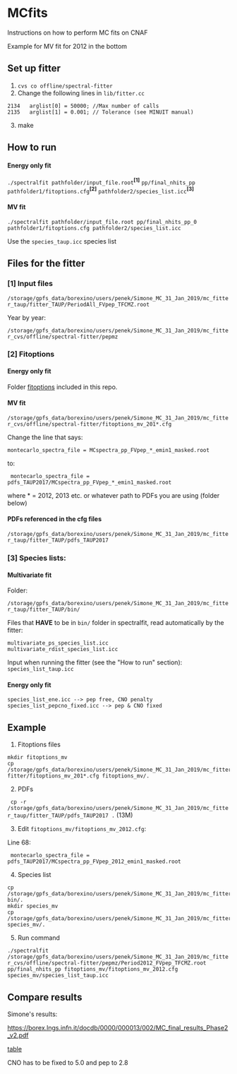 # MCfits
Instructions on how to perform MC fits on CNAF

Example for MV fit for 2012 in the bottom

## Set up fitter

1) ``` cvs co offline/spectral-fitter ```
2) Change the following lines in ```lib/fitter.cc```
```
2134   arglist[0] = 50000; //Max number of calls
2135   arglist[1] = 0.001; // Tolerance (see MINUIT manual)
```

3) make

## How to run

#### Energy only fit

```./spectralfit pathfolder/input_file.root```<sup>**[1]**</sup> ```pp/final_nhits_pp pathfolder1/fitoptions.cfg```<sup>**[2]**</sup> ```pathfolder2/species_list.icc```<sup>**[3]**</sup> 

#### MV fit

```./spectralfit pathfolder/input_file.root pp/final_nhits_pp_0 pathfolder1/fitoptions.cfg pathfolder2/species_list.icc```

Use the ```species_taup.icc``` species list


## Files for the fitter

### [1] Input files

```/storage/gpfs_data/borexino/users/penek/Simone_MC_31_Jan_2019/mc_fitter_taup/fitter_TAUP/PeriodAll_FVpep_TFCMZ.root```

Year by year:

``` /storage/gpfs_data/borexino/users/penek/Simone_MC_31_Jan_2019/mc_fitter_cvs/offline/spectral-fitter/pepmz ```

### [2] Fitoptions

#### Energy only fit

Folder [fitoptions](fitoptions) included in this repo.

#### MV fit

```/storage/gpfs_data/borexino/users/penek/Simone_MC_31_Jan_2019/mc_fitter_cvs/offline/spectral-fitter/fitoptions_mv_201*.cfg```

Change the line that says:

```montecarlo_spectra_file = MCspectra_pp_FVpep_*_emin1_masked.root```

to:

``` montecarlo_spectra_file = pdfs_TAUP2017/MCspectra_pp_FVpep_*_emin1_masked.root```

where * = 2012, 2013 etc. or whatever path to PDFs you are using (folder below)

#### PDFs referenced in the cfg files

```/storage/gpfs_data/borexino/users/penek/Simone_MC_31_Jan_2019/mc_fitter_taup/fitter_TAUP/pdfs_TAUP2017```

### [3] Species lists:

#### Multivariate fit

Folder:

```/storage/gpfs_data/borexino/users/penek/Simone_MC_31_Jan_2019/mc_fitter_taup/fitter_TAUP/bin/```

Files that **HAVE** to be in ```bin/``` folder in spectralfit, read automatically by the fitter:

```
multivariate_ps_species_list.icc
multivariate_rdist_species_list.icc
```

Input when running the fitter (see the "How to run" section): ``` species_list_taup.icc```

#### Energy only fit

```
species_list_ene.icc --> pep free, CNO penalty
species_list_pepcno_fixed.icc --> pep & CNO fixed
```


## Example

1. Fitoptions files

```
mkdir fitoptions_mv
cp /storage/gpfs_data/borexino/users/penek/Simone_MC_31_Jan_2019/mc_fitter_cvs/offline/spectral-fitter/fitoptions_mv_201*.cfg fitoptions_mv/.
```

2. PDFs

``` cp -r /storage/gpfs_data/borexino/users/penek/Simone_MC_31_Jan_2019/mc_fitter_taup/fitter_TAUP/pdfs_TAUP2017 .``` (13M)

3. Edit ```fitoptions_mv/fitoptions_mv_2012.cfg```:

Line 68:

```  montecarlo_spectra_file = pdfs_TAUP2017/MCspectra_pp_FVpep_2012_emin1_masked.root ```

4. Species list

```
cp /storage/gpfs_data/borexino/users/penek/Simone_MC_31_Jan_2019/mc_fitter_taup/fitter_TAUP/bin/multivariate* bin/.
mkdir species_mv
cp /storage/gpfs_data/borexino/users/penek/Simone_MC_31_Jan_2019/mc_fitter_taup/fitter_TAUP/bin/species_list_taup.icc species_mv/.
```

5. Run command

```./spectralfit /storage/gpfs_data/borexino/users/penek/Simone_MC_31_Jan_2019/mc_fitter_cvs/offline/spectral-fitter/pepmz/Period2012_FVpep_TFCMZ.root pp/final_nhits_pp fitoptions_mv/fitoptions_mv_2012.cfg species_mv/species_list_taup.icc```

## Compare results

Simone's results:

https://borex.lngs.infn.it/docdb/0000/000013/002/MC_final_results_Phase2_v2.pdf

[table](simone_results.png)

CNO has to be fixed to 5.0 and pep to 2.8
